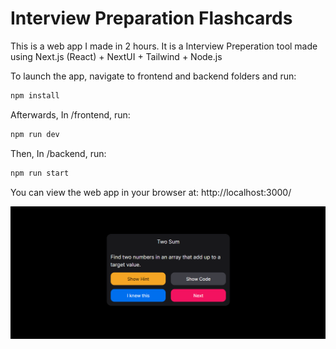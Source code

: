 # Interview Preparation Flashcards

This is a web app I made in 2 hours.
It is a Interview Preperation tool made using Next.js (React) + NextUI + Tailwind + Node.js

To launch the app, navigate to frontend and backend folders and run:
```bash
npm install
```

Afterwards, In /frontend, run:
```bash
npm run dev
```

Then, In /backend, run:
```bash
npm run start
```

You can view the web app in your browser at: http://localhost:3000/


![Image](image.png)